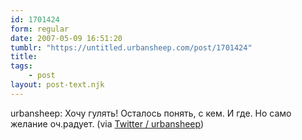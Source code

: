 ```yaml
---
id: 1701424
form: regular
date: 2007-05-09 16:51:20
tumblr: "https://untitled.urbansheep.com/post/1701424"
title:
tags:
    - post
layout: post-text.njk
---
```


<p>urbansheep: Хочу гулять! Осталось понять, с кем. И где. Но само желание оч.радует. (via <a href="http://twitter.com/urbansheep/statuses/57187592">Twitter / urbansheep</a>)</p>

